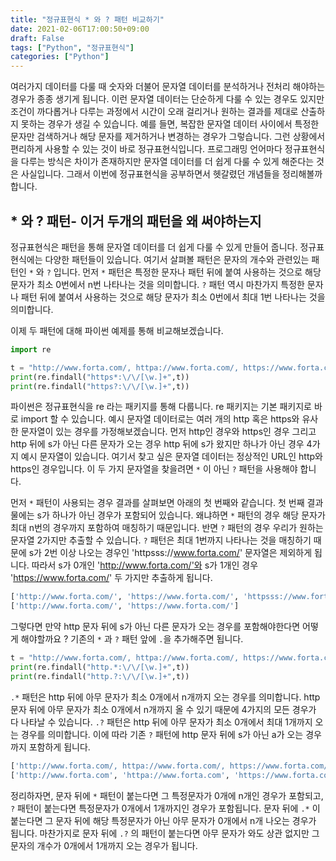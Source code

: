 ```yaml
---
title: "정규표현식 * 와 ? 패턴 비교하기"
date: 2021-02-06T17:00:50+09:00
draft: False
tags: ["Python", "정규표현식"]
categories: ["Python"]
---
```


여러가지 데이터를 다룰 때 숫자와 더불어 문자열 데이터를 분석하거나 전처리 해야하는 경우가 종종 생기게 됩니다. 이런 문자열 데이터는 단순하게 다룰 수 있는 경우도 있지만 조건이 까다롭거나 다루는 과정에서 시간이 오래 걸리거나 원하는 결과를 제대로 산출하지 못하는 경우가 생길 수 있습니다. 예를 들면, 복잡한 문자열 데이터 사이에서 특정한 문자만 검색하거나 해당 문자를 제거하거나 변경하는 경우가 그렇습니다. 그런 상황에서 편리하게 사용할 수 있는 것이 바로 정규표현식입니다. 프로그래밍 언어마다 정규표현식을 다루는 방식은 차이가 존재하지만 문자열 데이터를 더 쉽게 다룰 수 있게 해준다는 것은 사실입니다. 그래서 이번에 정규표현식을 공부하면서 헷갈렸던 개념들을 정리해볼까 합니다.

## * 와 ? 패턴- 이거 두개의 패턴을 왜 써야하는지

정규표현식은 패턴을 통해 문자열 데이터를 더 쉽게 다룰 수 있게 만들어 줍니다. 정규표현식에는 다양한 패턴들이 있습니다. 여기서 살펴볼 패턴은 문자의 개수와 관련있는 패턴인 `*` 와 `?` 입니다. 먼저 `*` 패턴은 특정한 문자나 패턴 뒤에 붙여 사용하는 것으로 해당 문자가 최소 0번에서 n번 나타나는 것을 의미합니다. `?` 패턴 역시 마찬가지 특정한 문자나 패턴 뒤에 붙여서 사용하는 것으로 해당 문자가 최소 0번에서 최대 1번 나타나는 것을 의미합니다.

이제 두 패턴에 대해 파이썬 예제를 통해 비교해보겠습니다.

```python
import re

t = "http://www.forta.com/, httpa://www.forta.com/, https://www.forta.com/, httpsss://www.forta.com/"
print(re.findall("https*:\/\/[\w.]+",t))
print(re.findall("https?:\/\/[\w.]+",t))
```

파이썬은 정규표현식을 re 라는 패키지를 통해 다룹니다. re 패키지는 기본 패키지로 바로 import 할 수 있습니다. 예시 문자열 데이터로는 여러 개의 http 혹은 https와 유사한 문자열이 있는 경우를 가정해보겠습니다. 먼저 http인 경우와 https인 경우 그리고 http 뒤에 s가 아닌 다른 문자가 오는 경우 http 뒤에 s가 왔지만 하나가 아닌 경우 4가지 예시 문자열이 있습니다. 여기서 찾고 싶은 문자열 데이터는 정상적인 URL인 http와 https인 경우입니다. 이 두 가지 문자열을 찾을려면 `*` 이 아닌 `?` 패턴을 사용해야 합니다.

먼저 `*` 패턴이 사용되는 경우 결과를 살펴보면 아래의 첫 번째와 같습니다. 첫 번째 결과물에는 s가 하나가 아닌 경우가 포함되어 있습니다. 왜냐하면 `*` 패턴의 경우 해당 문자가 최대 n번의 경우까지 포함하여 매칭하기 때문입니다. 반면 `?` 패턴의 경우 우리가 원하는 문자열 2가지만 추출할 수 있습니다. `?` 패턴은 최대 1번까지 나타나는 것을 매칭하기 때문에 s가 2번 이상 나오는 경우인 'httpsss://www.forta.com/' 문자열은 제외하게 됩니다. 따라서 s가 0개인 'http://www.forta.com/'와 s가 1개인 경우 'https://www.forta.com/' 두 가지만 추출하게 됩니다.

```python
['http://www.forta.com/', 'https://www.forta.com/', 'httpsss://www.forta.com/']
['http://www.forta.com/', 'https://www.forta.com/']
```

그렇다면 만약 http 문자 뒤에 s가 아닌 다른 문자가 오는 경우를 포함해야한다면 어떻게 해야할까요 ?  기존의 `*` 과 `?` 패턴 앞에 `.`을 추가해주면 됩니다.

```python
t = "http://www.forta.com/, httpa://www.forta.com/, https://www.forta.com/, httpsss://www.forta.com/"
print(re.findall("http.*:\/\/[\w.]+",t))
print(re.findall("http.?:\/\/[\w.]+",t))
```

`.*` 패턴은 http 뒤에 아무 문자가 최소 0개에서 n개까지 오는 경우를 의미합니다. http 문자 뒤에 아무 문자가 최소 0개에서 n개까지 올 수 있기 때문에 4가지의 모든 경우가 다 나타날 수 있습니다. `.?` 패턴은 http 뒤에 아무 문자가 최소 0개에서 최대 1개까지 오는 경우를 의미합니다. 이에 따라 기존 `?` 패턴에 http 문자 뒤에 s가 아닌 a가 오는 경우까지 포함하게 됩니다.

```python
['http://www.forta.com/, httpa://www.forta.com/, https://www.forta.com/, httpsss://www.forta.com']
['http://www.forta.com', 'httpa://www.forta.com', 'https://www.forta.com']
```

정리하자면, 문자 뒤에 `*` 패턴이 붙는다면 그 특정문자가 0개에 n개인 경우가 포함되고, `?` 패턴이 붙는다면 특정문자가 0개에서 1개까지인 경우가 포함됩니다. 문자 뒤에 `.*` 이 붙는다면 그 문자 뒤에 해당 특정문자가 아닌 아무 문자가 0개에서 n개 나오는 경우가 됩니다. 마찬가지로 문자 뒤에 `.?` 의 패턴이 붙는다면 아무 문자가 와도 상관 없지만 그 문자의 개수가 0개에서 1개까지 오는 경우가 됩니다. 